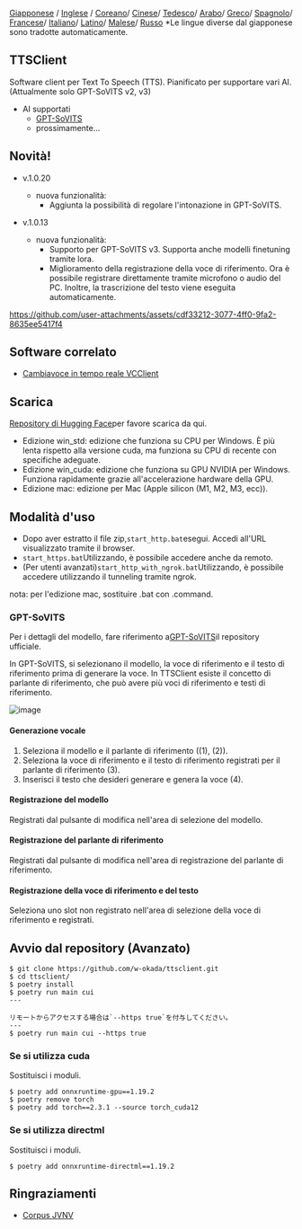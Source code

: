 [Giapponese](/README.md) /
[Inglese](/docs_i18n/README_en.md) /
[Coreano](/docs_i18n/README_ko.md)/
[Cinese](/docs_i18n/README_zh.md)/
[Tedesco](/docs_i18n/README_de.md)/
[Arabo](/docs_i18n/README_ar.md)/
[Greco](/docs_i18n/README_el.md)/
[Spagnolo](/docs_i18n/README_es.md)/
[Francese](/docs_i18n/README_fr.md)/
[Italiano](/docs_i18n/README_it.md)/
[Latino](/docs_i18n/README_la.md)/
[Malese](/docs_i18n/README_ms.md)/
[Russo](/docs_i18n/README_ru.md)
*Le lingue diverse dal giapponese sono tradotte automaticamente.

## TTSClient

Software client per Text To Speech (TTS).
Pianificato per supportare vari AI. (Attualmente solo GPT-SoVITS v2, v3)

* AI supportati
  * [GPT-SoVITS](https://github.com/RVC-Boss/GPT-SoVITS)
  * prossimamente...

## Novità!

* v.1.0.20
  * nuova funzionalità:
    * Aggiunta la possibilità di regolare l'intonazione in GPT-SoVITS.

* v.1.0.13
  * nuova funzionalità:
    * Supporto per GPT-SoVITS v3. Supporta anche modelli finetuning tramite lora.
    * Miglioramento della registrazione della voce di riferimento. Ora è possibile registrare direttamente tramite microfono o audio del PC. Inoltre, la trascrizione del testo viene eseguita automaticamente.

https://github.com/user-attachments/assets/cdf33212-3077-4ff0-9fa2-8635ee5417f4

## Software correlato

* [Cambiavoce in tempo reale VCClient](https://github.com/w-okada/voice-changer)

## Scarica

[Repository di Hugging Face](https://huggingface.co/wok000/ttsclient000/tree/main)per favore scarica da qui.

* Edizione win_std: edizione che funziona su CPU per Windows. È più lenta rispetto alla versione cuda, ma funziona su CPU di recente con specifiche adeguate.
* Edizione win_cuda: edizione che funziona su GPU NVIDIA per Windows. Funziona rapidamente grazie all'accelerazione hardware della GPU.
* Edizione mac: edizione per Mac (Apple silicon (M1, M2, M3, ecc)).

## Modalità d'uso

* Dopo aver estratto il file zip,`start_http.bat`esegui. Accedi all'URL visualizzato tramite il browser.
* `start_https.bat`Utilizzando, è possibile accedere anche da remoto.
* (Per utenti avanzati)`start_http_with_ngrok.bat`Utilizzando, è possibile accedere utilizzando il tunneling tramite ngrok.

nota: per l'edizione mac, sostituire .bat con .command.

### GPT-SoVITS

Per i dettagli del modello, fare riferimento a[GPT-SoVITS](https://github.com/RVC-Boss/GPT-SoVITS)il repository ufficiale.

In GPT-SoVITS, si selezionano il modello, la voce di riferimento e il testo di riferimento prima di generare la voce. In TTSClient esiste il concetto di parlante di riferimento, che può avere più voci di riferimento e testi di riferimento.

![image](https://github.com/user-attachments/assets/032a65ed-b9d5-4f8a-8efe-73bd10b66593)

#### Generazione vocale

1. Seleziona il modello e il parlante di riferimento ((1), (2)).
2. Seleziona la voce di riferimento e il testo di riferimento registrati per il parlante di riferimento (3).
3. Inserisci il testo che desideri generare e genera la voce (4).

#### Registrazione del modello

Registrati dal pulsante di modifica nell'area di selezione del modello.

#### Registrazione del parlante di riferimento

Registrati dal pulsante di modifica nell'area di registrazione del parlante di riferimento.

#### Registrazione della voce di riferimento e del testo

Seleziona uno slot non registrato nell'area di selezione della voce di riferimento e registrati.

## Avvio dal repository (Avanzato)

```
$ git clone https://github.com/w-okada/ttsclient.git
$ cd ttsclient/
$ poetry install
$ poetry run main cui
---

リモートからアクセスする場合は`--https true`を付与してください。
---
$ poetry run main cui --https true
```

### Se si utilizza cuda

Sostituisci i moduli.

```
$ poetry add onnxruntime-gpu==1.19.2
$ poetry remove torch
$ poetry add torch==2.3.1 --source torch_cuda12
```

### Se si utilizza directml

Sostituisci i moduli.

```
$ poetry add onnxruntime-directml==1.19.2
```

## Ringraziamenti

* [Corpus JVNV](https://sites.google.com/site/shinnosuketakamichi/research-topics/jvnv_corpus)
